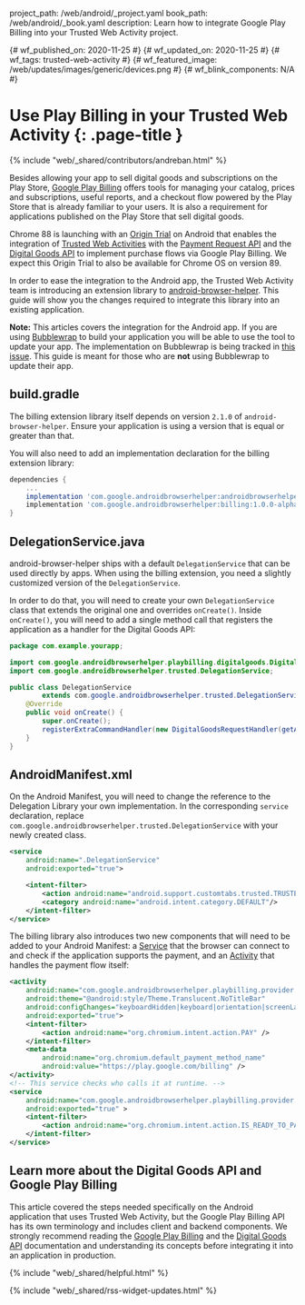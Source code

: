project_path: /web/android/_project.yaml
book_path: /web/android/_book.yaml
description: Learn how to integrate Google Play Billing into your Trusted Web Activity project.

{# wf_published_on: 2020-11-25 #}
{# wf_updated_on: 2020-11-25 #}
{# wf_tags: trusted-web-activity #}
{# wf_featured_image: /web/updates/images/generic/devices.png #}
{# wf_blink_components: N/A #}

# Use Play Billing in your Trusted Web Activity {: .page-title }

{% include "web/_shared/contributors/andreban.html" %}

Besides allowing your app to sell digital goods and subscriptions on the Play Store,
[Google Play Billing][1] offers tools for managing your catalog, prices and subscriptions, useful
reports, and a checkout flow powered by the Play Store that is already familiar to your users. It
is also a requirement for applications published on the Play Store that sell digital goods.

Chrome 88 is launching with an [Origin Trial][11] on Android that enables the integration of
[Trusted Web Activities][2] with the [Payment Request API][3] and the [Digital Goods API][4] to
implement purchase flows via Google Play Billing. We expect this Origin Trial to also be available
for Chrome OS on version 89.

In order to ease the integration to the Android app, the Trusted Web Activity team is introducing
an extension library to [android-browser-helper][5]. This guide will show you the changes required
to integrate this library into an existing application.

**Note:** This articles covers the integration for the Android app. If you are using
[Bubblewrap][9] to build your application you will be able to use the tool to update your app. The
implementation on Bubblewrap is being tracked in [this issue][10]. This guide is meant for
those who are **not** using Bubblewrap to update their app.

## build.gradle

The billing extension library itself depends on version `2.1.0` of `android-browser-helper`. Ensure
your application is using a version that is equal or greater than that. 

You will also need to add an implementation declaration for the billing extension library:

```groovy
dependencies {
    ...
    implementation 'com.google.androidbrowserhelper:androidbrowserhelper:2.1.0-alpha02'
    implementation 'com.google.androidbrowserhelper:billing:1.0.0-alpha04'
}
```

## DelegationService.java

android-browser-helper ships with a default `DelegationService` that can be used directly by apps.
When using the billing extension, you need a slightly customized version of the
`DelegationService`.

In order to do that, you will need to create your own `DelegationService` class that extends the
original one and overrides `onCreate()`. Inside `onCreate()`, you will need to add a single
method call that registers the application as a handler for the Digital Goods API:

```java
package com.example.yourapp;

import com.google.androidbrowserhelper.playbilling.digitalgoods.DigitalGoodsRequestHandler;
import com.google.androidbrowserhelper.trusted.DelegationService;

public class DelegationService
        extends com.google.androidbrowserhelper.trusted.DelegationService {
    @Override
    public void onCreate() {
        super.onCreate();
        registerExtraCommandHandler(new DigitalGoodsRequestHandler(getApplicationContext()));
    }
}
```

## AndroidManifest.xml

On the Android Manifest, you will need to change the reference to the Delegation Library your own
implementation. In the corresponding `service` declaration, replace
`com.google.androidbrowserhelper.trusted.DelegationService` with your newly created class.

```xml
<service
    android:name=".DelegationService"
    android:exported="true">

    <intent-filter>
        <action android:name="android.support.customtabs.trusted.TRUSTED_WEB_ACTIVITY_SERVICE"/>
        <category android:name="android.intent.category.DEFAULT"/>
    </intent-filter>
</service>
```

The billing library also introduces two new components that will need to be added to your Android
Manifest: a [Service][6] that the browser can connect to and check if the application supports the
payment, and an [Activity][7] that handles the payment flow itself:

```xml
<activity
    android:name="com.google.androidbrowserhelper.playbilling.provider.PaymentActivity"
    android:theme="@android:style/Theme.Translucent.NoTitleBar"
    android:configChanges="keyboardHidden|keyboard|orientation|screenLayout|screenSize"
    android:exported="true">
    <intent-filter>
        <action android:name="org.chromium.intent.action.PAY" />
    </intent-filter>
    <meta-data
        android:name="org.chromium.default_payment_method_name"
        android:value="https://play.google.com/billing" />
</activity>
<!-- This service checks who calls it at runtime. -->
<service
    android:name="com.google.androidbrowserhelper.playbilling.provider.PaymentService"
    android:exported="true" >
    <intent-filter>
        <action android:name="org.chromium.intent.action.IS_READY_TO_PAY" />
    </intent-filter>
</service>
```

## Learn more about the Digital Goods API and Google Play Billing

This article covered the steps needed specifically on the Android application that uses Trusted Web
Activity, but the Google Play Billing API has its own terminology and includes client and backend
components. We strongly recommend reading the [Google Play Billing][1] and the
[Digital Goods API][4] documentation and understanding its concepts before integrating it into an
application in production.

{% include "web/_shared/helpful.html" %}

{% include "web/_shared/rss-widget-updates.html" %}

[1]: https://developer.android.com/google/play/billing
[2]: /web/android/trusted-web-activity/
[3]: https://www.w3.org/TR/payment-request/
[4]: https://github.com/WICG/digital-goods
[5]: https://github.com/GoogleChrome/android-browser-helper
[6]: https://developer.android.com/guide/components/services
[7]: https://developer.android.com/reference/android/app/Activity
[8]: https://developer.android.com/google/play/billing/terminology
[9]: https://github.com/GoogleChromeLabs/bubblewrap
[10]: https://github.com/GoogleChromeLabs/bubblewrap/issues/376
[11]: https://web.dev/origin-trials/

